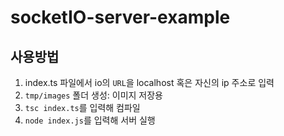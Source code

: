 # socketIO-server-example

## 사용방법
1. index.ts 파일에서 io의 `URL`을 localhost 혹은 자신의 ip 주소로 입력
2. `tmp/images` 폴더 생성: 이미지 저장용
3. `tsc index.ts`를 입력해 컴파일
4. `node index.js`를 입력해 서버 실행
